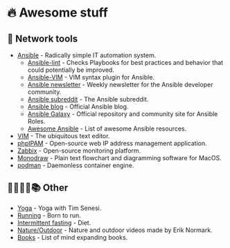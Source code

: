 🔥 Awesome stuff
================

🔨 Network tools
----------------
- [Ansible](https://github.com/ansible/ansible) - Radically simple IT automation system.
    - [Ansible-lint](https://github.com/ansible/ansible-lint) - Checks Playbooks for best practices and behavior that could potentially be improved.
    - [Ansible-VIM](https://github.com/pearofducks/ansible-vim) - VIM syntax plugin for Ansible.
    - [Ansible newsletter](https://github.com/ansible/community/wiki/News) - Weekly newsletter for the Ansible developer community.
    - [Ansible subreddit](https://www.reddit.com/r/ansible/) - The Ansible subreddit.
    - [Ansible blog](https://www.ansible.com/blog) - Official Ansible blog.
    - [Ansible Galaxy](https://galaxy.ansible.com) - Official repository and community site for Ansible Roles.
    - [Awesome Ansible](https://github.com/ansible-community/awesome-ansible) - List of awesome Ansible resources.
- [VIM](https://github.com/vim/vim) - The ubiquitous text editor.
- [phpIPAM](https://github.com/phpipam/phpipam) - Open-source web IP address management application.
- [Zabbix](https://github.com/zabbix) - Open-source monitoring platform.
- [Monodraw](https://monodraw.helftone.com) - Plain text flowchart and diagramming software for MacOS.
- [podman](https://podman.io) - Daemonless container engine.

🧘🏃🥑🌲📚 Other
----------------
- [Yoga](https://www.youtube.com/channel/UCciuZl2ydLCvN5txlLW0rIg) - Yoga with Tim Senesi.
- [Running](https://www.goodreads.com/book/show/6289283-born-to-run?from_search=true&from_srp=true&qid=lMrV3feLH9&rank=1) - Born to run.
- [Intermittent fasting](https://www.hopkinsmedicine.org/health/wellness-and-prevention/intermittent-fasting-what-is-it-and-how-does-it-work) - Diet.
- [Nature/Outdoor](https://www.youtube.com/channel/UCfMgKSxyQ9KnbjY6L6JKKiQ) - Nature and outdoor videos made by Erik Normark.
- [Books](https://github.com/hackerkid/Mind-Expanding-Books#readme) - List of mind expanding books.
